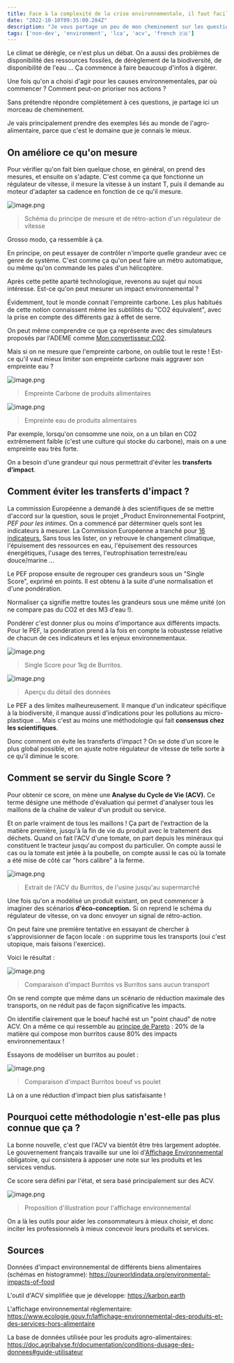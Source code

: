 ```yaml
---
title: Face à la complexité de la crise environnementale, il faut faciliter les prises de décision
date: "2022-10-10T09:35:00.284Z"
description: "Je vous partage un peu de mon cheminement sur les questions environnementales."
tags: ['non-dev', 'environment', 'lca', 'acv', 'french 🇫🇷']
---
```


Le climat se dérègle, ce n'est plus un débat. On a aussi des problèmes de disponibilité des ressources fossiles, de dérèglement de la biodiversité, de disponibilité de l'eau ... Ça commence à faire beaucoup d'infos à digérer.

Une fois qu'on a choisi d'agir pour les causes environnementales, par où commencer ? Comment peut-on prioriser nos actions ?

Sans prétendre répondre complètement à ces questions, je partage ici un morceau de cheminement.

Je vais principalement prendre des exemples liés au monde de l'agro-alimentaire, parce que c'est le domaine que je connais le mieux.

## On améliore ce qu'on mesure

Pour vérifier qu'on fait bien quelque chose, en général, on prend des mesures, et ensuite on s'adapte. C'est comme ça que fonctionne un régulateur de vitesse, il mesure la vitesse à un instant T, puis il demande au moteur d'adapter sa cadence en fonction de ce qu'il mesure.

![image.png](./media/image.png)

> Schéma du principe de mesure et de rétro-action d'un régulateur de vitesse

Grosso modo, ça ressemble à ça.

En principe, on peut essayer de contrôler n'importe quelle grandeur avec ce genre de système. C'est comme ça qu'on peut faire un métro automatique, ou même qu'on commande les pales d'un hélicoptère.

Après cette petite aparté technologique, revenons au sujet qui nous intéresse. Est-ce qu'on peut mesurer un impact environnemental ?

Évidemment, tout le monde connait l'empreinte carbone. Les plus habitués de cette notion connaissent même les subtilités du "CO2 équivalent", avec la prise en compte des différents gaz à effet de serre.

On peut même comprendre ce que ça représente avec des simulateurs proposés par l'ADEME comme [Mon convertisseur CO2](https://datagir.ademe.fr/apps/mon-convertisseur-co2/).

Mais si on ne mesure que l'empreinte carbone, on oublie tout le reste ! Est-ce qu'il vaut mieux limiter son empreinte carbone mais aggraver son empreinte eau ?

![image.png](./media/188bf389-b38c-4029-b27b-b4de0e2cfa66_image.png)
> Empreinte Carbone de produits alimentaires 

![image.png](./media/d782c039-9107-4724-a54d-424e4b48628c_image.png)
> Empreinte eau de produits alimentaires 

Par exemple, lorsqu'on consomme une noix, on a un bilan en CO2 extrêmement faible (c'est une culture qui stocke du carbone), mais on a une empreinte eau très forte.

On a besoin d'une grandeur qui nous permettrait d'éviter les **transferts d'impact**.

## Comment éviter les transferts d'impact ?

La commission Européenne a demandé à des scientifiques de se mettre d'accord sur la question, sous le projet _Product Environnemental Footprint, _PEF pour les intimes_. On a commencé par déterminer quels sont les indicateurs à mesurer. La Commission Européenne a tranché pour [16 indicateurs.](https://doc.agribalyse.fr/documentation/methodologie-acv#les-indicateurs-acv-fournis-dans-agribalyse) Sans tous les lister, on y retrouve le changement climatique, l'épuisement des ressources en eau, l'épuisement des ressources énergétiques, l'usage des terres, l'eutrophisation terrestre/eau douce/marine ...

Le PEF propose ensuite de regrouper ces grandeurs sous un "Single Score", exprimé en points. Il est obtenu à la suite d'une normalisation et d'une pondération.

Normaliser ça signifie mettre toutes les grandeurs sous une même unité (on ne compare pas du CO2 et des M3 d'eau !).

Pondérer c'est donner plus ou moins d'importance aux différents impacts. Pour le PEF, la pondération prend à la fois en compte la robustesse relative de chacun de ces indicateurs et les enjeux environnementaux.

![image.png](./media/06fff7b3-c48b-442c-933f-20c7c3f1b1ed_image.png)
> Single Score pour 1kg de Burritos.


![image.png](./media/c3a98701-89c3-4e16-90ab-4e285c634b6f_image.png)
> Aperçu du détail des données

Le PEF a des limites malheureusement. Il manque d'un indicateur spécifique à la biodiversité, il manque aussi d'indications pour les pollutions au micro-plastique ... Mais c'est au moins une méthodologie qui fait **consensus chez les scientifiques**.

Donc comment on évite les transferts d'impact ? On se dote d'un score le plus global possible, et on ajuste notre régulateur de vitesse de telle sorte à ce qu'il diminue le score.

## Comment se servir du Single Score ?

Pour obtenir ce score, on mène une **Analyse du Cycle de Vie (ACV).** Ce terme désigne une méthode d'évaluation qui permet d'analyser tous les maillons de la chaîne de valeur d'un produit ou service.

Et on parle vraiment de tous les maillons ! Ça part de l'extraction de la matière première, jusqu'à la fin de vie du produit avec le traitement des déchets. Quand on fait l'ACV d'une tomate, on part depuis les minéraux qui constituent le tracteur jusqu'au compost du particulier. On compte aussi le cas ou la tomate est jetée à la poubelle, on compte aussi le cas où la tomate a été mise de côté car "hors calibre" à la ferme.

![image.png](./media/b7d35e8b-6c1a-4273-a6b7-a0520bf4849b_image.png)
> Extrait de l'ACV du Burritos, de l'usine jusqu'au supermarché

Une fois qu'on a modélisé un produit existant, on peut commencer à imaginer des scénarios **d'éco-conception.** Si on reprend le schéma du régulateur de vitesse, on va donc envoyer un signal de rétro-action.

On peut faire une première tentative en essayant de chercher à s'approvisionner de façon locale : on supprime tous les transports (oui c'est utopique, mais faisons l'exercice).

Voici le résultat :

![image.png](./media/5c04f37c-91c1-4317-8446-da80e68d4837_image.png)
> Comparaison d'impact Burritos vs Burritos sans aucun transport

On se rend compte que même dans un scénario de réduction maximale des transports, on ne réduit pas de façon significative les impacts.

On identifie clairement que le boeuf haché est un "point chaud" de notre ACV. On a même ce qui ressemble au [principe de Pareto](https://fr.wikipedia.org/wiki/Principe_de_Pareto) : 20% de la matière qui compose mon burritos cause 80% des impacts environnementaux !

Essayons de modéliser un burritos au poulet :

![image.png](./media/99a456f5-5d6d-41ee-8cdf-4a2cdaa81d39_image.png)
> Comparaison d'impact Burritos boeuf vs poulet

Là on a une réduction d'impact bien plus satisfaisante !

## Pourquoi cette méthodologie n'est-elle pas plus connue que ça ?

La bonne nouvelle, c'est que l'ACV va bientôt être très largement adoptée. Le gouvernement français travaille sur une loi d'[Affichage Environnemental ](https://www.ecologie.gouv.fr/laffichage-environnemental-des-produits-et-des-services-hors-alimentaire)obligatoire, qui consistera à apposer une note sur les produits et les services vendus.

Ce score sera défini par l'état, et sera basé principalement sur des ACV.

![image.png](./media/b88338fb-c753-42e2-a5be-320c1864281f_image.png)
> Proposition d'illustration pour l'affichage environnemental

On a là les outils pour aider les consommateurs à mieux choisir, et donc inciter les professionnels à mieux concevoir leurs produits et services.

## Sources

Données d'impact environnemental de différents biens alimentaires (schémas en histogramme): <https://ourworldindata.org/environmental-impacts-of-food>

L'outil d'ACV simplifiée que je développe: <https://karbon.earth>

L'affichage environnemental règlementaire: <https://www.ecologie.gouv.fr/laffichage-environnemental-des-produits-et-des-services-hors-alimentaire>

La base de données utilisée pour les produits agro-alimentaires: <https://doc.agribalyse.fr/documentation/conditions-dusage-des-donnees#guide-utilisateur>

          